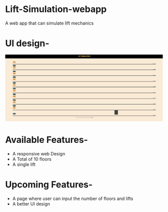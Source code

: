 # Lift-Simulation-webapp
A web app that can simulate lift mechanics

# UI design-
![UI](UI.png)


# Available Features- 
- A responsive web Design
- A Total of 10 floors 
- A single lift 
  

# Upcoming Features-
- A page where user can input the number of floors and lifts 
- A better UI design
